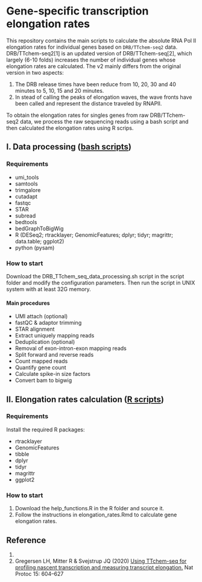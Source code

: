 # Gene-specific transcription elongation rates

This repository contains the main scripts to calculate the absolute RNA Pol II elongation rates for individual genes based on `DRB/TTchem-seq2` data. DRB/TTchem-seq2[1] is an updated version of DRB/TTchem-seq[2], which largely (6-10 folds) increases the number of individual genes whose elongation rates are calculated. The v2 mainly differs from the original version in two aspects:

  1. The DRB release times have been reduce from 10, 20, 30 and 40 minutes to 5, 10, 15 and 20 minutes.
  2. In stead of calling the peaks of elongation waves, the wave fronts have been called and represent the distance traveled by RNAPII.

To obtain the elongation rates for singles genes from raw DRB/TTchem-seq2 data, we process the raw sequencing reads using a bash script and then calculated the elongation rates using R scrips. 

## I. Data processing ([bash scripts](https://github.com/haiyueliu/elongation_rate/blob/main/script/))

### Requirements

  * umi_tools
  * samtools
  * trimgalore
  * cutadapt
  * fastqc
  * STAR
  * subread
  * bedtools
  * bedGraphToBigWig
  * R (DESeq2; rtracklayer; GenomicFeatures; dplyr; tidyr; magrittr; data.table; ggplot2)
  * python (pysam)


### How to start

Download the DRB_TTchem_seq_data_processing.sh script in the script folder and modify the configuration parameters. Then run the script in UNIX system with at least 32G memory.

#### Main procedures

  * UMI attach (optional)
  * fastQC & adaptor trimming
  * STAR alignment
  * Extract uniquely mapping reads
  * Deduplication (optional)
  * Removal of exon-intron-exon mapping reads
  * Split forward and reverse reads
  * Count mapped reads
  * Quantify gene count
  * Calculate spike-in size factors
  * Convert bam to bigwig


## II. Elongation rates calculation ([R scripts](https://github.com/haiyueliu/elongation_rate/tree/main/R/))

### Requirements

Install the required R packages:

  * rtracklayer
  * GenomicFeatures
  * tibble
  * dplyr
  * tidyr
  * magrittr
  * ggplot2

### How to start 

1.  Download the help_functions.R in the R folder and source it.
2.  Follow the instructions in elongation_rates.Rmd to calculate gene elongation rates.


## Reference 

1. 
2. Gregersen LH, Mitter R & Svejstrup JQ (2020) [Using TTchem-seq for profiling nascent transcription and measuring transcript elongation.](https://doi.org/10.1038/s41596-019-0262-3) Nat Protoc 15: 604–627
